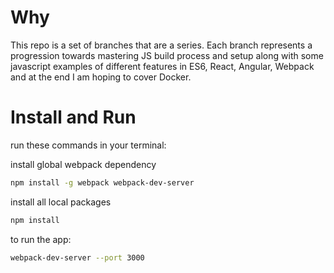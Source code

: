 # Why
This repo is a set of branches that are a series. Each branch represents a progression towards mastering JS build process and setup along with some javascript examples of different features in ES6,     React, Angular, Webpack and at the end I am hoping to cover Docker.

# Install and Run
run these commands in your terminal:

install global webpack dependency
```sh
npm install -g webpack webpack-dev-server
```
install all local packages
```sh
npm install
```

to run the app:
```sh
webpack-dev-server --port 3000
```
